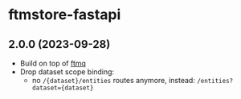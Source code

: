 # ftmstore-fastapi

## 2.0.0 (2023-09-28)

- Build on top of [ftmq](https://github.com/investigativedata/ftmq/)
- Drop dataset scope binding:
    - no `/{dataset}/entities` routes anymore, instead: `/entities?dataset={dataset}`

